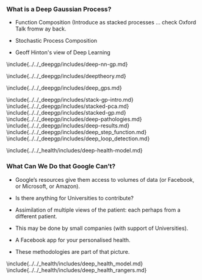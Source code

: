 ### What is a Deep Gaussian Process?

* Function Composition
 (Introduce as stacked processes ... check Oxford Talk fromw ay back.

* Stochastic Process Composition

* Geoff Hinton's view of Deep Learning

\include{../../_deepgp/includes/deep-nn-gp.md}

<!--Deep Gaussian Process Models-->

\include{../../_deepgp/includes/deeptheory.md}

<!--Bayesian GP-LVM-->


<!--include{../../_gplvm/includes/ard_gplvm.md} -->
<!-- \include{../../_gplvm/includes/bayes_gplvm_intro.md} -->
<!-- \include{../../_gplvm/includes/variational_bayes_gplvm_long.md} -->

<!-- \include{../../_gp/includes/gp_big_data_technical.md} -->
<!--\include{../../_gp/includes/gp_big_data.md}-->

\include{../../_deepgp/includes/deep_gps.md}

\include{../../_deepgp/includes/stack-gp-intro.md}
\include{../../_deepgp/includes/stacked-pca.md}
\include{../../_deepgp/includes/stacked-gp.md}
\include{../../_deepgp/includes/deep-pathologies.md}
\include{../../_deepgp/includes/deep-results.md}
\include{../../_deepgp/includes/deep_step_function.md}
\include{../../_deepgp/includes/deep_loop_detection.md}

\include{../../_health/includes/deep-health-model.md}


<!--Conclusions-->

<!-- \include{../../_gplvm/includes/ard_model.md} -->
<!-- \include{../../_gplvm/includes/ard_results.md} -->

<!--Gaussian Process Dynamical Systems-->

<!-- \include{../../_gplvm/includes/gpds.md} -->

<!--Shared GP-LVM-->

<!-- \include{../../_gplvm/includes/mrd_gplvm.md} -->

### What Can We Do that Google Can’t?

-   Google’s resources give them access to volumes of data (or Facebook,
    or Microsoft, or Amazon).

-   Is there anything for Universities to contribute?

-   Assimilation of multiple views of the patient: each perhaps from a
    different patient.

-   This may be done by small companies (with support of Universities).

-   A Facebook app for your personalised health.

-   These methodologies are part of that picture.

\include{../../_health/includes/deep_health_model.md}
\include{../../_health/includes/deep_health_rangers.md}
